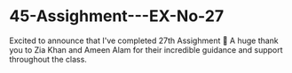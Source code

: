 # 45-Assighment---EX-No-27
Excited to announce that I've completed 27th Assighment 🎉 A huge thank you to Zia Khan and Ameen Alam for their incredible guidance and support throughout the class.
